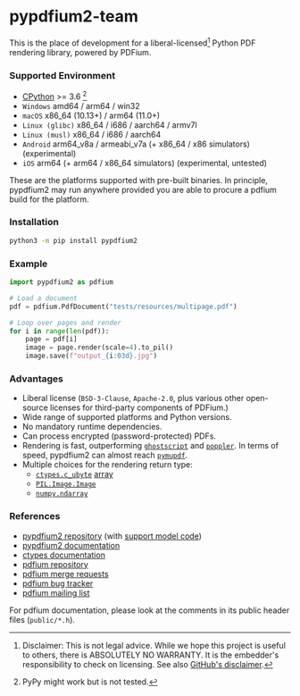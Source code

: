 <!-- SPDX-FileCopyrightText: 2025 geisserml <geisserml@gmail.com> -->
<!-- SPDX-License-Identifier: CC-BY-4.0 -->

# pypdfium2-team

This is the place of development for a liberal-licensed[^1] Python PDF rendering library, powered by PDFium.


### Supported Environment

* [CPython](https://github.com/python/cpython) >= 3.6 [^2]
* `Windows` amd64 / arm64 / win32
* `macOS` x86_64 (10.13+) / arm64 (11.0+)
* `Linux (glibc)` x86_64 / i686 / aarch64 / armv7l
* `Linux (musl)` x86_64 / i686 / aarch64
* `Android` arm64_v8a / armeabi_v7a (+ x86_64 / x86 simulators) (experimental)
* `iOS` arm64 (+ arm64 / x86_64 simulators) (experimental, untested)

These are the platforms supported with pre-built binaries.
In principle, pypdfium2 may run anywhere provided you are able to procure a pdfium build for the platform.


### Installation

```bash
python3 -m pip install pypdfium2
```


### Example

```python
import pypdfium2 as pdfium

# Load a document
pdf = pdfium.PdfDocument("tests/resources/multipage.pdf")

# Loop over pages and render
for i in range(len(pdf)):
    page = pdf[i]
    image = page.render(scale=4).to_pil()
    image.save(f"output_{i:03d}.jpg")
```


### Advantages

* Liberal license (`BSD-3-Clause`, `Apache-2.0`, plus various other open-source licenses for third-party components of PDFium.)
* Wide range of supported platforms and Python versions.
* No mandatory runtime dependencies.
* Can process encrypted (password-protected) PDFs.
* Rendering is fast, outperforming [`ghostscript`](https://github.com/ArtifexSoftware/ghostpdl) and [`poppler`](https://gitlab.freedesktop.org/poppler/poppler). In terms of speed, pypdfium2 can almost reach [`pymupdf`](https://github.com/pymupdf/PyMuPDF).
* Multiple choices for the rendering return type:
    * [`ctypes.c_ubyte`](https://docs.python.org/3/library/ctypes.html#fundamental-data-types) [array](https://docs.python.org/3/library/ctypes.html#arrays)
    * [`PIL.Image.Image`](https://pillow.readthedocs.io/en/stable/reference/Image.html#PIL.Image.Image)
    * [`numpy.ndarray`](https://numpy.org/doc/stable/reference/generated/numpy.ndarray.html)


### References

* [pypdfium2 repository](https://github.com/pypdfium2-team/pypdfium2) (with [support model code](https://github.com/pypdfium2-team/pypdfium2/tree/main/src/pypdfium2/_helpers))
* [pypdfium2 documentation](https://pypdfium2.readthedocs.io/en/stable/)
* [ctypes documentation](https://docs.python.org/3/library/ctypes.html)
* [pdfium repository](https://pdfium.googlesource.com/pdfium/+/refs/heads/main)
* [pdfium merge requests](https://pdfium-review.googlesource.com/)
* [pdfium bug tracker](https://bugs.chromium.org/p/pdfium/issues/list)
* [pdfium mailing list](https://groups.google.com/g/pdfium)

For pdfium documentation, please look at the comments in its public header files (`public/*.h`).

[^1]: Disclaimer: This is not legal advice. While we hope this project is useful to others, there is ABSOLUTELY NO WARRANTY. It is the embedder's responsibility to check on licensing. See also [GitHub's disclaimer](https://docs.github.com/en/repositories/managing-your-repositorys-settings-and-features/customizing-your-repository/licensing-a-repository#disclaimer).
[^2]: PyPy might work but is not tested.
